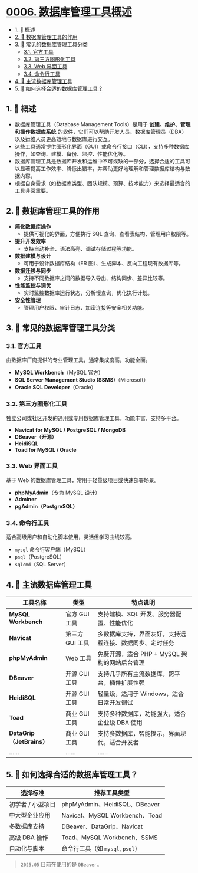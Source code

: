 # [0006. 数据库管理工具概述](https://github.com/Tdahuyou/TNotes.mysql/tree/main/notes/0006.%20%E6%95%B0%E6%8D%AE%E5%BA%93%E7%AE%A1%E7%90%86%E5%B7%A5%E5%85%B7%E6%A6%82%E8%BF%B0)

<!-- region:toc -->

- [1. 📝 概述](#1--概述)
- [2. 📒 数据库管理工具的作用](#2--数据库管理工具的作用)
- [3. 📒 常见的数据库管理工具分类](#3--常见的数据库管理工具分类)
  - [3.1. 官方工具](#31-官方工具)
  - [3.2. 第三方图形化工具](#32-第三方图形化工具)
  - [3.3. Web 界面工具](#33-web-界面工具)
  - [3.4. 命令行工具](#34-命令行工具)
- [4. 📒 主流数据库管理工具](#4--主流数据库管理工具)
- [5. 🤔 如何选择合适的数据库管理工具？](#5--如何选择合适的数据库管理工具)

<!-- endregion:toc -->

## 1. 📝 概述

- 数据库管理工具（Database Management Tools）是用于 **创建、维护、管理和操作数据库系统** 的软件，它们可以帮助开发人员、数据库管理员（DBA）以及运维人员更高效地与数据库进行交互。
- 这些工具通常提供图形化界面（GUI）或命令行接口（CLI），支持多种数据库操作，如查询、建模、备份、监控、性能优化等。
- 数据库管理工具是数据库开发和运维中不可或缺的一部分，选择合适的工具可以显著提高工作效率、降低出错率，并帮助更好地理解和管理数据库结构与数据内容。
- 根据自身需求（如数据库类型、团队规模、预算、技术能力）来选择最适合的工具非常重要。

## 2. 📒 数据库管理工具的作用

- **简化数据库操作**
  - 提供可视化的界面，方便执行 SQL 查询、查看表结构、管理用户权限等。
- **提升开发效率**
  - 支持自动补全、语法高亮、调试存储过程等功能。
- **数据建模与设计**
  - 可用于设计数据库结构（ER 图）、生成脚本、反向工程现有数据库等。
- **数据迁移与同步**
  - 支持不同数据库之间的数据导入导出、结构同步、差异比较等。
- **性能监控与调优**
  - 实时监控数据库运行状态，分析慢查询，优化执行计划。
- **安全性管理**
  - 管理用户权限、审计日志、加密连接等安全相关功能。

## 3. 📒 常见的数据库管理工具分类

### 3.1. 官方工具

由数据库厂商提供的专业管理工具，通常集成度高，功能全面。

- **MySQL Workbench**（MySQL 官方）
- **SQL Server Management Studio (SSMS)**（Microsoft）
- **Oracle SQL Developer**（Oracle）

### 3.2. 第三方图形化工具

独立公司或社区开发的通用或专用数据库管理工具，功能丰富，支持多平台。

- **Navicat for MySQL / PostgreSQL / MongoDB**
- **DBeaver（开源）**
- **HeidiSQL**
- **Toad for MySQL / Oracle**

### 3.3. Web 界面工具

基于 Web 的数据库管理工具，常用于轻量级项目或快速部署场景。

- **phpMyAdmin**（专为 MySQL 设计）
- **Adminer**
- **pgAdmin（PostgreSQL）**

### 3.4. 命令行工具

适合高级用户和自动化脚本使用，灵活但学习曲线较高。

- `mysql` 命令行客户端（MySQL）
- `psql`（PostgreSQL）
- `sqlcmd`（SQL Server）

## 4. 📒 主流数据库管理工具

| 工具名称 | 类型 | 特点说明 |
| --- | --- | --- |
| **MySQL Workbench** | 官方 GUI 工具 | 支持建模、SQL 开发、服务器配置、性能优化 |
| **Navicat** | 第三方 GUI 工具 | 多数据库支持，界面友好，支持远程连接、数据同步、定时任务 |
| **phpMyAdmin** | Web 工具 | 免费开源，适合 PHP + MySQL 架构的网站后台管理 |
| **DBeaver** | 开源 GUI 工具 | 支持几乎所有主流数据库，跨平台，插件扩展性强 |
| **HeidiSQL** | 开源 GUI 工具 | 轻量级，适用于 Windows，适合日常开发调试 |
| **Toad** | 商业 GUI 工具 | 支持多种数据库，功能强大，适合企业级 DBA 使用 |
| **DataGrip（JetBrains）** | 商业 GUI 工具 | 支持多数据库，智能提示，界面现代，适合开发者 |
| …… | …… | …… |

## 5. 🤔 如何选择合适的数据库管理工具？

| 选择标准          | 推荐工具类型                     |
| ----------------- | -------------------------------- |
| 初学者 / 小型项目 | phpMyAdmin、HeidiSQL、DBeaver    |
| 中大型企业应用    | Navicat、MySQL Workbench、Toad   |
| 多数据库支持      | DBeaver、DataGrip、Navicat       |
| 高级 DBA 操作     | Toad、MySQL Workbench、SSMS      |
| 自动化与脚本      | 命令行工具（如 `mysql`, `psql`） |

> `2025.05` 目前在使用的是 `DBeaver`。
